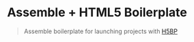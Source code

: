 # Assemble + HTML5 Boilerplate

> Assemble boilerplate for launching projects with [H5BP](https://github.com/h5bp/html5-boilerplate)

